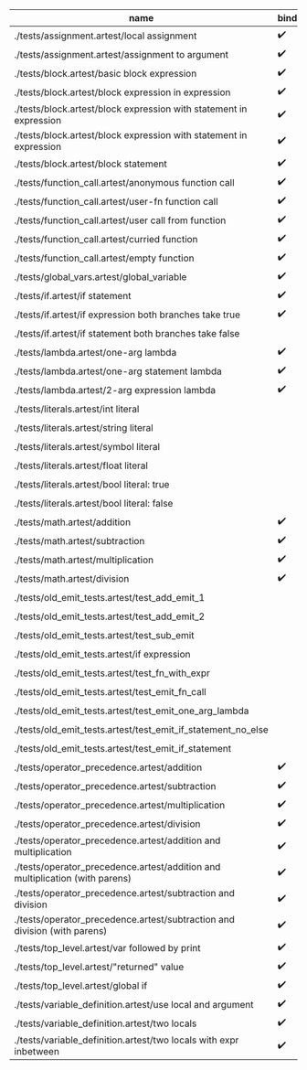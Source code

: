 | name                                                                         | binding            | emit               | output             | result             |
|---|---|---|---|---|
| ./tests/assignment.artest/local assignment                                   | :heavy_check_mark: | :heavy_check_mark: | :heavy_check_mark: | :heavy_check_mark: |
| ./tests/assignment.artest/assignment to argument                             | :heavy_check_mark: |                    | :heavy_check_mark: | :heavy_check_mark: |
| ./tests/block.artest/basic block expression                                  | :heavy_check_mark: | :heavy_check_mark: | :heavy_check_mark: | :heavy_check_mark: |
| ./tests/block.artest/block expression in expression                          | :heavy_check_mark: | :heavy_check_mark: | :heavy_check_mark: | :heavy_check_mark: |
| ./tests/block.artest/block expression with statement in expression           | :heavy_check_mark: | :heavy_check_mark: | :heavy_check_mark: | :heavy_check_mark: |
| ./tests/block.artest/block expression with statement in expression           | :heavy_check_mark: | :heavy_check_mark: | :heavy_check_mark: | :heavy_check_mark: |
| ./tests/block.artest/block statement                                         | :heavy_check_mark: | :heavy_check_mark: | :heavy_check_mark: | :heavy_check_mark: |
| ./tests/function_call.artest/anonymous function call                         | :heavy_check_mark: | :heavy_check_mark: | :heavy_check_mark: | :heavy_check_mark: |
| ./tests/function_call.artest/user-fn function call                           | :heavy_check_mark: | :heavy_check_mark: | :heavy_check_mark: | :heavy_check_mark: |
| ./tests/function_call.artest/user call from function                         | :heavy_check_mark: | :heavy_check_mark: | :heavy_check_mark: | :heavy_check_mark: |
| ./tests/function_call.artest/curried function                                | :heavy_check_mark: | :heavy_check_mark: | :heavy_check_mark: | :heavy_check_mark: |
| ./tests/function_call.artest/empty function                                  | :heavy_check_mark: |                    |                    |                    |
| ./tests/global_vars.artest/global_variable                                   | :heavy_check_mark: |                    |                    |                    |
| ./tests/if.artest/if statement                                               | :heavy_check_mark: |                    | :heavy_check_mark: | :heavy_check_mark: |
| ./tests/if.artest/if expression both branches take true                      | :heavy_check_mark: |                    | :heavy_check_mark: | :heavy_check_mark: |
| ./tests/if.artest/if statement both branches take false                      |                    |                    | :heavy_check_mark: | :heavy_check_mark: |
| ./tests/lambda.artest/one-arg lambda                                         | :heavy_check_mark: | :heavy_check_mark: |                    |                    |
| ./tests/lambda.artest/one-arg statement lambda                               | :heavy_check_mark: | :heavy_check_mark: |                    |                    |
| ./tests/lambda.artest/2-arg expression lambda                                | :heavy_check_mark: | :heavy_check_mark: |                    |                    |
| ./tests/literals.artest/int literal                                          |                    | :heavy_check_mark: | :heavy_check_mark: | :heavy_check_mark: |
| ./tests/literals.artest/string literal                                       |                    | :heavy_check_mark: | :heavy_check_mark: | :heavy_check_mark: |
| ./tests/literals.artest/symbol literal                                       |                    | :heavy_check_mark: | :heavy_check_mark: | :heavy_check_mark: |
| ./tests/literals.artest/float literal                                        |                    | :heavy_check_mark: | :heavy_check_mark: | :heavy_check_mark: |
| ./tests/literals.artest/bool literal: true                                   |                    | :heavy_check_mark: | :heavy_check_mark: | :heavy_check_mark: |
| ./tests/literals.artest/bool literal: false                                  |                    | :heavy_check_mark: | :heavy_check_mark: | :heavy_check_mark: |
| ./tests/math.artest/addition                                                 | :heavy_check_mark: | :heavy_check_mark: | :heavy_check_mark: | :heavy_check_mark: |
| ./tests/math.artest/subtraction                                              | :heavy_check_mark: | :heavy_check_mark: | :heavy_check_mark: | :heavy_check_mark: |
| ./tests/math.artest/multiplication                                           | :heavy_check_mark: | :heavy_check_mark: | :heavy_check_mark: | :heavy_check_mark: |
| ./tests/math.artest/division                                                 | :heavy_check_mark: | :heavy_check_mark: | :heavy_check_mark: | :heavy_check_mark: |
| ./tests/old_emit_tests.artest/test_add_emit_1                                |                    | :heavy_check_mark: |                    |                    |
| ./tests/old_emit_tests.artest/test_add_emit_2                                |                    | :heavy_check_mark: |                    |                    |
| ./tests/old_emit_tests.artest/test_sub_emit                                  |                    | :heavy_check_mark: |                    |                    |
| ./tests/old_emit_tests.artest/if expression                                  |                    | :heavy_check_mark: |                    |                    |
| ./tests/old_emit_tests.artest/test_fn_with_expr                              |                    | :heavy_check_mark: |                    |                    |
| ./tests/old_emit_tests.artest/test_emit_fn_call                              |                    | :heavy_check_mark: |                    |                    |
| ./tests/old_emit_tests.artest/test_emit_one_arg_lambda                       |                    | :heavy_check_mark: |                    |                    |
| ./tests/old_emit_tests.artest/test_emit_if_statement_no_else                 |                    | :heavy_check_mark: |                    |                    |
| ./tests/old_emit_tests.artest/test_emit_if_statement                         |                    | :heavy_check_mark: |                    |                    |
| ./tests/operator_precedence.artest/addition                                  | :heavy_check_mark: |                    | :heavy_check_mark: | :heavy_check_mark: |
| ./tests/operator_precedence.artest/subtraction                               | :heavy_check_mark: |                    | :heavy_check_mark: | :heavy_check_mark: |
| ./tests/operator_precedence.artest/multiplication                            | :heavy_check_mark: |                    | :heavy_check_mark: | :heavy_check_mark: |
| ./tests/operator_precedence.artest/division                                  | :heavy_check_mark: |                    | :heavy_check_mark: | :heavy_check_mark: |
| ./tests/operator_precedence.artest/addition and multiplication               | :heavy_check_mark: |                    | :heavy_check_mark: | :heavy_check_mark: |
| ./tests/operator_precedence.artest/addition and multiplication (with parens) | :heavy_check_mark: |                    | :heavy_check_mark: | :heavy_check_mark: |
| ./tests/operator_precedence.artest/subtraction and division                  | :heavy_check_mark: |                    | :heavy_check_mark: | :heavy_check_mark: |
| ./tests/operator_precedence.artest/subtraction and division (with parens)    | :heavy_check_mark: |                    | :heavy_check_mark: | :heavy_check_mark: |
| ./tests/top_level.artest/var followed by print                               | :heavy_check_mark: | :heavy_check_mark: | :heavy_check_mark: |                    |
| ./tests/top_level.artest/"returned" value                                    | :heavy_check_mark: | :heavy_check_mark: | :heavy_check_mark: | :heavy_check_mark: |
| ./tests/top_level.artest/global if                                           | :heavy_check_mark: | :heavy_check_mark: | :heavy_check_mark: | :heavy_check_mark: |
| ./tests/variable_definition.artest/use local and argument                    | :heavy_check_mark: |                    | :heavy_check_mark: | :heavy_check_mark: |
| ./tests/variable_definition.artest/two locals                                | :heavy_check_mark: |                    | :heavy_check_mark: | :heavy_check_mark: |
| ./tests/variable_definition.artest/two locals with expr inbetween            | :heavy_check_mark: |                    | :heavy_check_mark: | :heavy_check_mark: |
